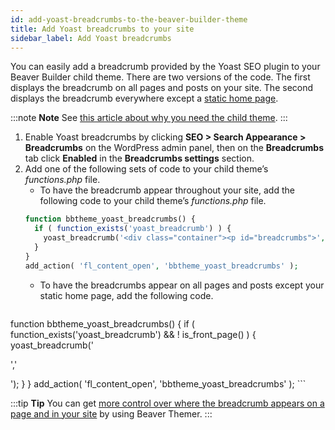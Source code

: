 ```yaml
---
id: add-yoast-breadcrumbs-to-the-beaver-builder-theme
title: Add Yoast breadcrumbs to your site
sidebar_label: Add Yoast breadcrumbs
---
```


You can easily add a breadcrumb provided by the Yoast SEO plugin to your Beaver Builder child theme. There are two versions of the code. The first displays the breadcrumb on all pages and posts on your site. The second displays the breadcrumb everywhere except a [static home page](/general/glossary.md/#static-page-wp).

:::note **Note**
See [this article about why you need the child theme](/bb-theme/getting-started/do-i-need-to-install-the-beaver-builder-child-theme.md).
:::

1. Enable Yoast breadcrumbs by clicking **SEO > Search Appearance > Breadcrumbs** on the WordPress admin panel, then on the **Breadcrumbs** tab click **Enabled** in the **Breadcrumbs settings** section.
2. Add one of the following sets of code to your child theme’s _functions.php_ file.
    * To have the breadcrumb appear throughout your site, add the following code to your child theme’s _functions.php_ file.  
    ```php
    function bbtheme_yoast_breadcrumbs() {
      if ( function_exists('yoast_breadcrumb') ) {
        yoast_breadcrumb('<div class="container"><p id="breadcrumbs">','</p></div>');
      }
    }
    add_action( 'fl_content_open', 'bbtheme_yoast_breadcrumbs' );
    ```
    * To have the breadcrumbs appear on all pages and posts except your static home page, add the following code.  
    ```php
  function bbtheme_yoast_breadcrumbs() {
      if ( function_exists('yoast_breadcrumb') && ! is_front_page() ) {
        yoast_breadcrumb('<div class="container"><p id="breadcrumbs">','</p></div>');
      }
    }
    add_action( 'fl_content_open', 'bbtheme_yoast_breadcrumbs' );
    ```

:::tip **Tip**
You can get [more control over where the breadcrumb appears on a page and in your site](/beaver-themer/layout-types-modules/part-layout-type/add-yoast-breadcrumbs-with-beaver-themer.md) by using Beaver Themer.
:::
